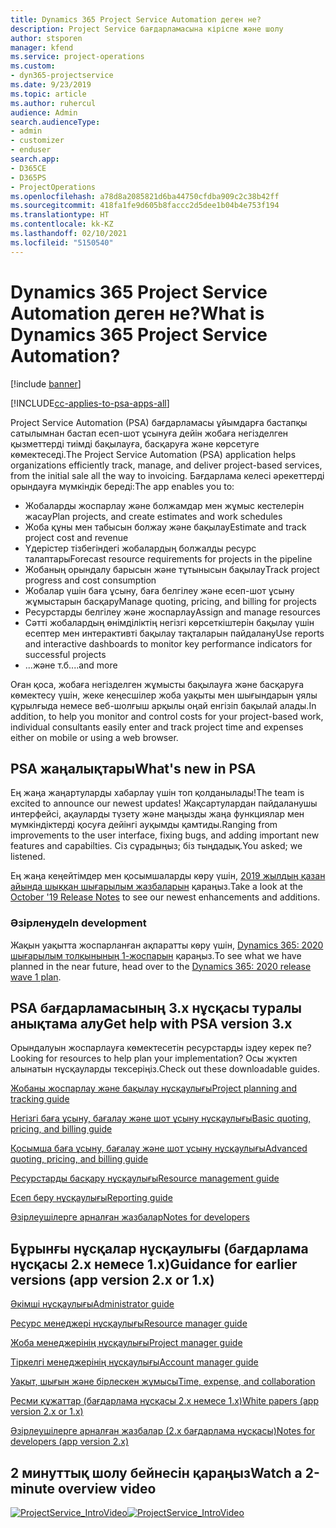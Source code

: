 ```yaml
---
title: Dynamics 365 Project Service Automation деген не?
description: Project Service бағдарламасына кіріспе және шолу
author: stsporen
manager: kfend
ms.service: project-operations
ms.custom:
- dyn365-projectservice
ms.date: 9/23/2019
ms.topic: article
ms.author: ruhercul
audience: Admin
search.audienceType:
- admin
- customizer
- enduser
search.app:
- D365CE
- D365PS
- ProjectOperations
ms.openlocfilehash: a78d8a2085821d6ba44750cfdba909c2c38b42ff
ms.sourcegitcommit: 418fa1fe9d605b8faccc2d5dee1b04b4e753f194
ms.translationtype: HT
ms.contentlocale: kk-KZ
ms.lasthandoff: 02/10/2021
ms.locfileid: "5150540"
---
```

# <a name="what-is-dynamics-365-project-service-automation"></a><span data-ttu-id="18415-103">Dynamics 365 Project Service Automation деген не?</span><span class="sxs-lookup"><span data-stu-id="18415-103">What is Dynamics 365 Project Service Automation?</span></span>

[!include [banner](../includes/psa-now-project-operations.md)]

[!INCLUDE[cc-applies-to-psa-apps-all](../includes/cc-applies-to-psa-apps-all.md)]

<span data-ttu-id="18415-104">Project Service Automation (PSA) бағдарламасы ұйымдарға бастапқы сатылымнан бастап есеп-шот ұсынуға дейін жобаға негізделген қызметтерді тиімді бақылауға, басқаруға және көрсетуге көмектеседі.</span><span class="sxs-lookup"><span data-stu-id="18415-104">The Project Service Automation (PSA) application helps organizations efficiently track, manage, and deliver project-based services, from the initial sale all the way to invoicing.</span></span> <span data-ttu-id="18415-105">Бағдарлама келесі әрекеттерді орындауға мүмкіндік береді:</span><span class="sxs-lookup"><span data-stu-id="18415-105">The app enables you to:</span></span>

- <span data-ttu-id="18415-106">Жобаларды жоспарлау және болжамдар мен жұмыс кестелерін жасау</span><span class="sxs-lookup"><span data-stu-id="18415-106">Plan projects, and create estimates and work schedules</span></span>
- <span data-ttu-id="18415-107">Жоба құны мен табысын болжау және бақылау</span><span class="sxs-lookup"><span data-stu-id="18415-107">Estimate and track project cost and revenue</span></span>
- <span data-ttu-id="18415-108">Үдерістер тізбегіндегі жобалардың болжалды ресурс талаптары</span><span class="sxs-lookup"><span data-stu-id="18415-108">Forecast resource requirements for projects in the pipeline</span></span>
- <span data-ttu-id="18415-109">Жобаның орындалу барысын және тұтынысын бақылау</span><span class="sxs-lookup"><span data-stu-id="18415-109">Track project progress and cost consumption</span></span>
- <span data-ttu-id="18415-110">Жобалар үшін баға ұсыну, баға белгілеу және есеп-шот ұсыну жұмыстарын басқару</span><span class="sxs-lookup"><span data-stu-id="18415-110">Manage quoting, pricing, and billing for projects</span></span>
- <span data-ttu-id="18415-111">Ресурстарды белгілеу және жоспарлау</span><span class="sxs-lookup"><span data-stu-id="18415-111">Assign and manage resources</span></span>
- <span data-ttu-id="18415-112">Сәтті жобалардың өнімділіктің негізгі көрсеткіштерін бақылау үшін есептер мен интерактивті бақылау тақталарын пайдалану</span><span class="sxs-lookup"><span data-stu-id="18415-112">Use reports and interactive dashboards to monitor key performance indicators for successful projects</span></span>
- <span data-ttu-id="18415-113">...және т.б.</span><span class="sxs-lookup"><span data-stu-id="18415-113">...and more</span></span>

<span data-ttu-id="18415-114">Оған қоса, жобаға негізделген жұмысты бақылауға және басқаруға көмектесу үшін, жеке кеңесшілер жоба уақыты мен шығындарын ұялы құрылғыда немесе веб-шолғыш арқылы оңай енгізіп бақылай алады.</span><span class="sxs-lookup"><span data-stu-id="18415-114">In addition, to help you monitor and control costs for your project-based work, individual consultants easily enter and track project time and expenses either on mobile or using a web browser.</span></span>

## <a name="whats-new-in-psa"></a><span data-ttu-id="18415-115">PSA жаңалықтары</span><span class="sxs-lookup"><span data-stu-id="18415-115">What's new in PSA</span></span>
<span data-ttu-id="18415-116">Ең жаңа жаңартуларды хабарлау үшін топ қолданылады!</span><span class="sxs-lookup"><span data-stu-id="18415-116">The team is excited to announce our newest updates!</span></span> <span data-ttu-id="18415-117">Жақсартулардан пайдаланушы интерфейсі, ақауларды түзету және маңызды жаңа функциялар мен мүмкіндіктерді қосуға дейінгі ауқымды қамтиды.</span><span class="sxs-lookup"><span data-stu-id="18415-117">Ranging from improvements to the user interface, fixing bugs, and adding important new features and capabilties.</span></span> <span data-ttu-id="18415-118">Сіз сұрадыңыз; біз тыңдадық.</span><span class="sxs-lookup"><span data-stu-id="18415-118">You asked; we listened.</span></span>

<span data-ttu-id="18415-119">Ең жаңа кеңейтімдер мен қосымшаларды көру үшін, [2019 жылдың қазан айында шыққан шығарылым жазбаларын](https://docs.microsoft.com/dynamics365-release-plan/2019wave2/index) қараңыз.</span><span class="sxs-lookup"><span data-stu-id="18415-119">Take a look at the [October '19 Release Notes](https://docs.microsoft.com/dynamics365-release-plan/2019wave2/index) to see our newest enhancements and additions.</span></span>

### <a name="in-development"></a><span data-ttu-id="18415-120">Әзірленуде</span><span class="sxs-lookup"><span data-stu-id="18415-120">In development</span></span>
<span data-ttu-id="18415-121">Жақын уақытта жоспарланған ақпаратты көру үшін, [Dynamics 365: 2020 шығарылым толқынының 1-жоспарын](https://docs.microsoft.com/dynamics365-release-plan/2020wave1/index) қараңыз.</span><span class="sxs-lookup"><span data-stu-id="18415-121">To see what we have planned in the near future, head over to the [Dynamics 365: 2020 release wave 1 plan](https://docs.microsoft.com/dynamics365-release-plan/2020wave1/index).</span></span>

## <a name="get-help-with-psa-version-3x"></a><span data-ttu-id="18415-122">PSA бағдарламасының 3.x нұсқасы туралы анықтама алу</span><span class="sxs-lookup"><span data-stu-id="18415-122">Get help with PSA version 3.x</span></span>
<span data-ttu-id="18415-123">Орындалуын жоспарлауға көмектесетін ресурстарды іздеу керек пе?</span><span class="sxs-lookup"><span data-stu-id="18415-123">Looking for resources to help plan your implementation?</span></span> <span data-ttu-id="18415-124">Осы жүктеп алынатын нұсқауларды тексеріңіз.</span><span class="sxs-lookup"><span data-stu-id="18415-124">Check out these downloadable guides.</span></span>

 [<span data-ttu-id="18415-125">Жобаны жоспарлау және бақылау нұсқаулығы</span><span class="sxs-lookup"><span data-stu-id="18415-125">Project planning and tracking guide</span></span>](../psa/implementation-guides/project-planning-tracking.md)

 [<span data-ttu-id="18415-126">Негізгі баға ұсыну, бағалау және шот ұсыну нұсқаулығы</span><span class="sxs-lookup"><span data-stu-id="18415-126">Basic quoting, pricing, and billing guide</span></span>](../psa/implementation-guides/begin-quoting-pricing-billing.md)

 [<span data-ttu-id="18415-127">Қосымша баға ұсыну, бағалау және шот ұсыну нұсқаулығы</span><span class="sxs-lookup"><span data-stu-id="18415-127">Advanced quoting, pricing, and billing guide</span></span>](../psa/implementation-guides/adv-quoting-pricing-billing.md)

 [<span data-ttu-id="18415-128">Ресурстарды басқару нұсқаулығы</span><span class="sxs-lookup"><span data-stu-id="18415-128">Resource management guide</span></span>](../psa/implementation-guides/resource-management-guide.md)

 [<span data-ttu-id="18415-129">Есеп беру нұсқаулығы</span><span class="sxs-lookup"><span data-stu-id="18415-129">Reporting guide</span></span>](../psa/implementation-guides/reporting-guide.md)

 [<span data-ttu-id="18415-130">Әзірлеушілерге арналған жазбалар</span><span class="sxs-lookup"><span data-stu-id="18415-130">Notes for developers</span></span>](../psa/developer-guides/overview-dev-notes-v3.x.md)

## <a name="guidance-for-earlier-versions-app-version-2x-or-1x"></a><span data-ttu-id="18415-131">Бұрынғы нұсқалар нұсқаулығы (бағдарлама нұсқасы 2.x немесе 1.x)</span><span class="sxs-lookup"><span data-stu-id="18415-131">Guidance for earlier versions (app version 2.x or 1.x)</span></span>
 [<span data-ttu-id="18415-132">Әкімші нұсқаулығы</span><span class="sxs-lookup"><span data-stu-id="18415-132">Administrator guide</span></span>](../psa/admin-guide.md)

 [<span data-ttu-id="18415-133">Ресурс менеджері нұсқаулығы</span><span class="sxs-lookup"><span data-stu-id="18415-133">Resource manager guide</span></span>](../psa/resource-manager-guide.md)

 [<span data-ttu-id="18415-134">Жоба менеджерінің нұсқаулығы</span><span class="sxs-lookup"><span data-stu-id="18415-134">Project manager guide</span></span>](../psa/project-manager-guide.md)

 [<span data-ttu-id="18415-135">Тіркелгі менеджерінің нұсқаулығы</span><span class="sxs-lookup"><span data-stu-id="18415-135">Account manager guide</span></span>](../psa/account-manager-guide.md)

 [<span data-ttu-id="18415-136">Уақыт, шығын және бірлескен жұмысы</span><span class="sxs-lookup"><span data-stu-id="18415-136">Time, expense, and collaboration</span></span>](../psa/time-expense-collaboration-guide.md)

 [<span data-ttu-id="18415-137">Ресми құжаттар (бағдарлама нұсқасы 2.x немесе 1.x)</span><span class="sxs-lookup"><span data-stu-id="18415-137">White papers (app version 2.x or 1.x)</span></span>](../psa/white-papers.md)

 [<span data-ttu-id="18415-138">Әзірлеушілерге арналған жазбалар (2.x бағдарлама нұсқасы)</span><span class="sxs-lookup"><span data-stu-id="18415-138">Notes for developers (app version 2.x)</span></span>](../psa/developer-guides/add-custom-qoi-forms-v2.x.md)

 ## <a name="watch-a-2-minute-overview-video"></a><span data-ttu-id="18415-139">2 минуттық шолу бейнесін қараңыз</span><span class="sxs-lookup"><span data-stu-id="18415-139">Watch a 2-minute overview video</span></span>
 <a name="heroArea"></a> <span data-ttu-id="18415-140">[![ProjectService_IntroVideo](../psa/media/project-service-intro-video.png "ProjectService_IntroVideo")](https://go.microsoft.com/fwlink/p/?LinkId=799457)</span><span class="sxs-lookup"><span data-stu-id="18415-140">[![ProjectService_IntroVideo](../psa/media/project-service-intro-video.png "ProjectService_IntroVideo")](https://go.microsoft.com/fwlink/p/?LinkId=799457)</span></span>


